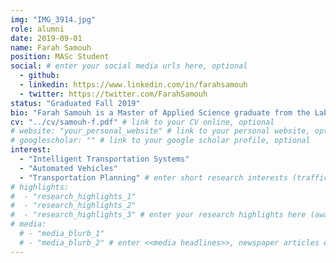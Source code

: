 ```yaml
---
img: "IMG_3914.jpg"
role: alumni
date: 2019-09-01
name: Farah Samouh
position: MASc Student
social: # enter your social media urls here, optional
  - github:
  - linkedin: https://www.linkedin.com/in/farahsamouh
  - twitter: https://twitter.com/FarahSamouh
status: "Graduated Fall 2019"
bio: "Farah Samouh is a Master of Applied Science graduate from the Laboratory of Innovations in Transportation at Ryerson University supervised by [Dr. Bilal Farooq](../farooq-b). Farah’s research investigates the impact of adapting autonomous technologies on traffic network conditions to accommodate the high increase in demand. By using simulation and optimization her research explores the use of autonomous robots and drones to reduce congestion in the network. Farah graduated with her Bachelor of Science Degree from [The University of Jordan](http://www.ju.edu.jo/home.aspx) in 2017 and began her MASc. in Civil Engineering at Ryerson University later that year." # enter your short bio here (markdown format compatible)
cv: "../cv/samouh-f.pdf" # link to your CV online, optional
# website: "your_personal_website" # link to your personal website, optional
# googlescholar: "" # link to your google scholar profile, optional
interest:
  - "Intelligent Transportation Systems"
  - "Automated Vehicles"
  - "Transportation Planning" # enter short research interests (traffic signal, CAV, etc.), optional
# highlights:
#  - "research_highlights_1"
#  - "research_highlights_2"
#  - "research_highlights_3" # enter your research highlights here (awards, achievements, etc.), optional
# media:
  # - "media_blurb_1"
  # - "media_blurb_2" # enter <<media headlines>>, newspaper articles etc...
---
```

